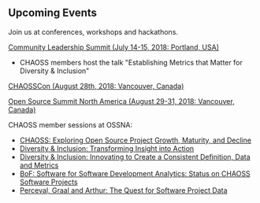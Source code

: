 ## Upcoming Events

Join us at conferences, workshops and hackathons.

[Community Leadership Summit (July 14-15, 2018: Portland, USA)](http://www.communityleadershipsummit.com/)

* CHAOSS members host the talk "Establishing Metrics that Matter for Diversity & Inclusion"

[CHAOSSCon (August 28th, 2018: Vancouver, Canada)](http://chaoss.community/chaosscon-2018-NA)

[Open Source Summit North America (August 29-31, 2018: Vancouver, Canada)](https://events.linuxfoundation.org/events/open-source-summit-north-america-2018/)

CHAOSS member sessions at OSSNA:

* [CHAOSS: Exploring Open Source Project Growth, Maturity, and Decline](http://sched.co/FANS)
* [Diversity & Inclusion: Transforming Insight into Action](http://sched.co/FANk)
* [Diversity & Inclusion: Innovating to Create a Consistent Definition, Data and Metrics](http://sched.co/FANj)
* [BoF: Software for Software Development Analytics: Status on CHAOSS Software Projects](http://sched.co/FAP5)
* [Perceval, Graal and Arthur: The Quest for Software Project Data](http://sched.co/FAOp)

